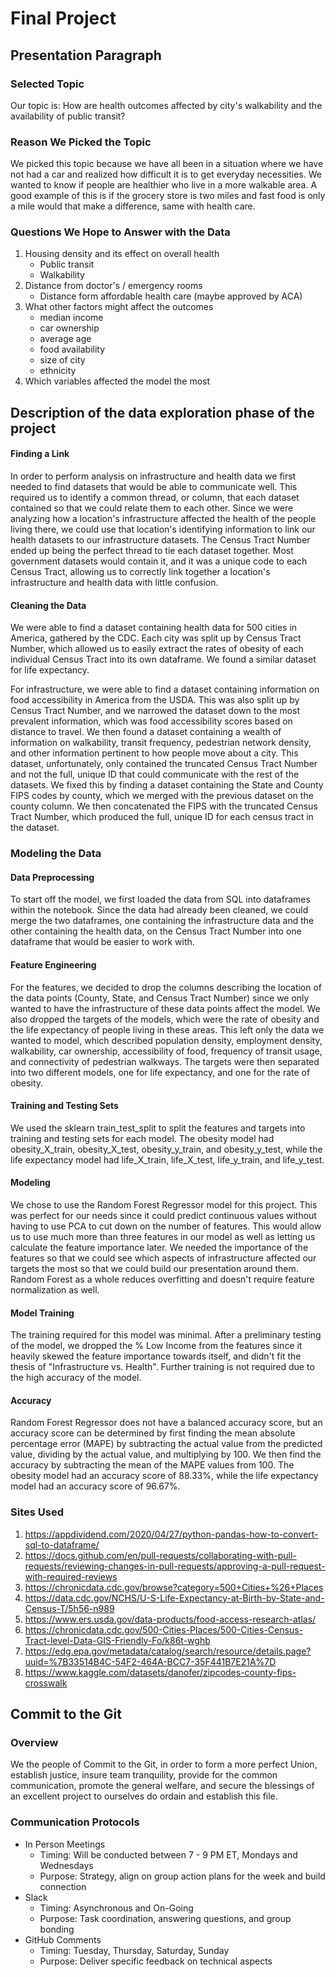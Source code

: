 # Final Project
## Presentation Paragraph
### Selected Topic
Our topic is:
How are health outcomes affected by city's walkability and the availability of public transit?
### Reason We Picked the Topic
We picked this topic because we have all been in a situation where we have not had a car and realized how difficult it is to get everyday necessities. We wanted to know if people are healthier who live in a more walkable area. A good example of this is if the grocery store is two miles and fast food is only a mile would that make a difference, same with health care.
### Questions We Hope to Answer with the Data
  1. Housing density and its effect on overall health
      - Public transit
      - Walkability 
  2. Distance from doctor's / emergency rooms
      - Distance form affordable health care (maybe approved by ACA)
  3. What other factors might affect the outcomes
      - median income
      - car ownership
      - average age
      - food availability
      - size of city
      - ethnicity
  4. Which variables affected the model the most
## Description of the data exploration phase of the project 
#### Finding a Link
In order to perform analysis on infrastructure and health data we first needed to find datasets that would be able to communicate well. This required us to identify a common thread, or column, that each dataset contained so that we could relate them to each other. Since we were analyzing how a location's infrastructure affected the health of the people living there, we could use that location's identifying information to link our health datasets to our infrastructure datasets. The Census Tract Number ended up being the perfect thread to tie each dataset together. Most government datasets would contain it, and it was a unique code to each Census Tract, allowing us to correctly link together a location's infrastructure and health data with little confusion.
#### Cleaning the Data
We were able to find a dataset containing health data for 500 cities in America, gathered by the CDC. Each city was split up by Census Tract Number, which allowed us to easily extract the rates of obesity of each individual Census Tract into its own dataframe. We found a similar dataset for life expectancy.

For infrastructure, we were able to find a dataset containing information on food accessibility in America from the USDA. This was also split up by Census Tract Number, and we narrowed the dataset down to the most prevalent information, which was food accessibility scores based on distance to travel. We then found a dataset containing a wealth of information on walkability, transit frequency, pedestrian network density, and other information pertinent to how people move about a city. This dataset, unfortunately, only contained the truncated Census Tract Number and not the full, unique ID that could communicate with the rest of the datasets. We fixed this by finding a dataset containing the State and County FIPS codes by county, which we merged with the previous dataset on the county column. We then concatenated the FIPS with the truncated Census Tract Number, which produced the full, unique ID for each census tract in the dataset.
### Modeling the Data
#### Data Preprocessing
To start off the model, we first loaded the data from SQL into dataframes within the notebook. Since the data had already been cleaned, we could merge the two dataframes, one containing the infrastructure data and the other containing the health data, on the Census Tract Number into one dataframe that would be easier to work with.
#### Feature Engineering
For the features, we decided to drop the columns describing the location of the data points (County, State, and Census Tract Number) since we only wanted to have the infrastructure of these data points affect the model. We also dropped the targets of the models, which were the rate of obesity and the life expectancy of people living in these areas. This left only the data we wanted to model, which described population density, employment density, walkability, car ownership, accessibility of food, frequency of transit usage, and connectivity of pedestrian walkways. The targets were then separated into two different models, one for life expectancy, and one for the rate of obesity.
#### Training and Testing Sets
We used the sklearn train_test_split to split the features and targets into training and testing sets for each model. The obesity model had obesity_X_train, obesity_X_test, obesity_y_train, and obesity_y_test, while the life expectancy model had life_X_train, life_X_test, life_y_train, and life_y_test.
#### Modeling
We chose to use the Random Forest Regressor model for this project. This was perfect for our needs since it could predict continuous values without having to use PCA to cut down on the number of features. This would allow us to use much more than three features in our model as well as letting us calculate the feature importance later. We needed the importance of the features so that we could see which aspects of infrastructure affected our targets the most so that we could build our presentation around them. Random Forest as a whole reduces overfitting and doesn't require feature normalization as well.
#### Model Training
The training required for this model was minimal. After a preliminary testing of the model, we dropped the % Low Income from the features since it heavily skewed the feature importance towards itself, and didn't fit the thesis of "Infrastructure vs. Health". Further training is not required due to the high accuracy of the model.
#### Accuracy
Random Forest Regressor does not have a balanced accuracy score, but an accuracy score can be determined by first finding the mean absolute percentage error (MAPE) by subtracting the actual value from the predicted value, dividing by the actual value, and multiplying by 100. We then find the accuracy by subtracting the mean of the MAPE values from 100. The obesity model had an accuracy score of 88.33%, while the life expectancy model had an accuracy score of 96.67%.
### Sites Used
  1. https://appdividend.com/2020/04/27/python-pandas-how-to-convert-sql-to-dataframe/
  2. https://docs.github.com/en/pull-requests/collaborating-with-pull-requests/reviewing-changes-in-pull-requests/approving-a-pull-request-with-required-reviews
  3. https://chronicdata.cdc.gov/browse?category=500+Cities+%26+Places
  4. https://data.cdc.gov/NCHS/U-S-Life-Expectancy-at-Birth-by-State-and-Census-T/5h56-n989
  5. https://www.ers.usda.gov/data-products/food-access-research-atlas/
  6. https://chronicdata.cdc.gov/500-Cities-Places/500-Cities-Census-Tract-level-Data-GIS-Friendly-Fo/k86t-wghb
  7. https://edg.epa.gov/metadata/catalog/search/resource/details.page?uuid=%7B33514B4C-54F2-464A-BCC7-35F441B7E21A%7D
  8. https://www.kaggle.com/datasets/danofer/zipcodes-county-fips-crosswalk


## Commit to the Git
### Overview
We the people of Commit to the Git, in order to form a more perfect Union, establish justice, insure team tranquility, provide for the common communication, promote the general welfare, and secure the blessings of an excellent project to ourselves do ordain and establish this file.

### Communication Protocols
- In Person Meetings
  - Timing: Will be conducted between 7 - 9 PM ET, Mondays and Wednesdays
  - Purpose: Strategy, align on group action plans for the week and build connection
- Slack
  - Timing: Asynchronous and On-Going
  - Purpose: Task coordination, answering questions, and group bonding
- GitHub Comments
  - Timing: Tuesday, Thursday, Saturday, Sunday
  - Purpose: Deliver specific feedback on technical aspects
